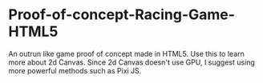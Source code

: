 # Proof-of-concept-Racing-Game-HTML5
An outrun like game proof of concept made in HTML5.
Use this to learn more about 2d Canvas. Since 2d Canvas doesn't use GPU, I suggest using more powerful methods such as Pixi JS.
